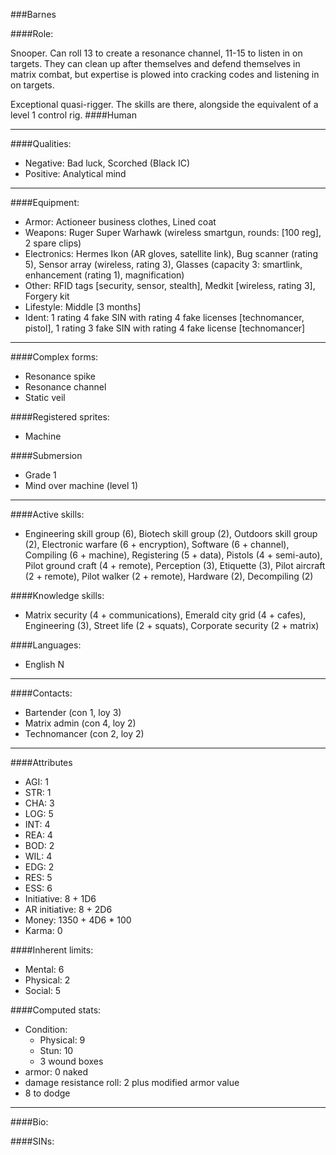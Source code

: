 ###Barnes

####Role:

Snooper. Can roll 13 to create a resonance channel, 11-15 to listen in on targets. They can clean up after themselves and defend themselves in matrix combat, but expertise is plowed into cracking codes and listening in on targets.

Exceptional quasi-rigger. The skills are there, alongside the equivalent of a level 1 control rig. 
####Human
____
####Qualities:

- Negative: Bad luck, Scorched (Black IC)
- Positive: Analytical mind

____
####Equipment:

- Armor: Actioneer business clothes, Lined coat
- Weapons: Ruger Super Warhawk (wireless smartgun, rounds: [100 reg], 2 spare clips)
- Electronics: Hermes Ikon (AR gloves, satellite link), Bug scanner (rating 5), Sensor array (wireless, rating 3), Glasses (capacity 3: smartlink, enhancement (rating 1), magnification)
- Other: RFID tags [security, sensor, stealth], Medkit [wireless, rating 3], Forgery kit
- Lifestyle: Middle [3 months]
- Ident: 1 rating 4 fake SIN with rating 4 fake licenses [technomancer, pistol], 1 rating 3 fake SIN with rating 4 fake license [technomancer]

____
####Complex forms:

- Resonance spike
- Resonance channel
- Static veil

####Registered sprites:

- Machine

####Submersion

- Grade 1
- Mind over machine (level 1)

____
####Active skills:

- Engineering skill group (6), Biotech skill group (2), Outdoors skill group (2), Electronic warfare (6 + encryption), Software (6 + channel), Compiling (6 + machine), Registering (5 + data), Pistols (4 + semi-auto), Pilot ground craft (4 + remote), Perception (3), Etiquette (3), Pilot aircraft (2 + remote), Pilot walker (2 + remote), Hardware (2), Decompiling (2)

####Knowledge skills:

- Matrix security (4 + communications), Emerald city grid (4 + cafes), Engineering (3), Street life (2 + squats), Corporate security (2 + matrix)

####Languages:

- English N

____
####Contacts:

- Bartender (con 1, loy 3)
- Matrix admin (con 4, loy 2)
- Technomancer (con 2, loy 2)

____
####Attributes

- AGI: 1
- STR: 1
- CHA: 3
- LOG: 5
- INT: 4
- REA: 4
- BOD: 2
- WIL: 4
- EDG: 2
- RES: 5
- ESS: 6
- Initiative: 8 + 1D6
- AR initiative: 8 + 2D6
- Money: 1350 + 4D6 * 100
- Karma: 0

####Inherent limits:

- Mental: 6
- Physical: 2
- Social: 5

####Computed stats:

- Condition:
	- Physical: 9
	- Stun: 10
	- 3 wound boxes
- armor: 0 naked
- damage resistance roll: 2 plus modified armor value
- 8 to dodge

____
####Bio:


####SINs:
